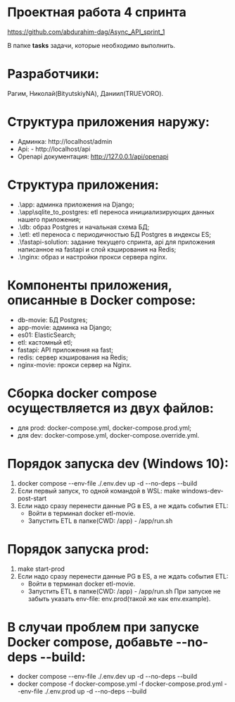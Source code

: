 # Проектная работа 4 спринта
https://github.com/abdurahim-dag/Async_API_sprint_1

В папке **tasks** задачи, которые необходимо выполнить.

# Разработчики:
Рагим, Николай(BityutskiyNA), Даниил(TRUEVORO).

# Структура приложения наружу:
- Админка: http://localhost/admin
- Api: - http://localhost/api
- Openapi документация: http://127.0.0.1/api/openapi

# Структура приложения:
- .\app: админка приложения на Django;
- .\app\sqlite_to_postgres: etl переноса инициализирующих данных нашего приложения;
- .\db: образ Postgres и начальная схема БД;
- .\etl: etl переноса с периодичностью БД Postgres в индексы ES;
- .\fastapi-solution: задание текущего спринта, api для приложения написанное на fastapi и слой кэширования на Redis;
- .\nginx: образ и настройки прокси сервера nginx. 

# Компоненты приложения, описанные в Docker compose:
- db-movie: БД Postgres;
- app-movie: админка на Django;
- es01: ElasticSearch;
- etl: кастомный etl;
- fastapi: API приложения на fast;
- redis: сервер кэширования на Redis;
- nginx-movie: прокси сервер на Nginx.

# Сборка docker compose осуществляется из двух файлов:
   - для prod: docker-compose.yml, docker-compose.prod.yml;
   - для dev:  docker-compose.yml, docker-compose.override.yml.

# Порядок запуска dev (Windows 10):
1. docker compose --env-file ./.env.dev up -d --no-deps --build
2. Если первый запуск, то одной командой в WSL: make windows-dev-post-start
3. Если надо сразу перенести данные PG в ES, а не ждать события ETL:
   - Войти в терминал docker etl-movie.
   - Запустить ETL в папке(CWD: /app) - /app/run.sh

# Порядок запуска prod:
1. make start-prod
2. Если надо сразу перенести данные PG в ES, а не ждать события ETL:
   - Войти в терминал docker etl-movie.
   - Запустить ETL в папке(CWD: /app) - /app/run.sh
При запуске не забыть указать env-file: env.prod(такой же как env.example).

# В случаи проблем при запуске Docker compose, добавьте --no-deps --build:
   - docker compose --env-file ./.env.dev up -d --no-deps --build
   - docker compose -f docker-compose.yml -f docker-compose.prod.yml --env-file ./.env.prod up -d --no-deps --build